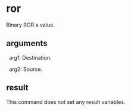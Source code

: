 
# ror

Binary ROR a value.

## arguments 

  arg1: Destination.
  arg2: Source.

## result
This command does not set any result variables.
